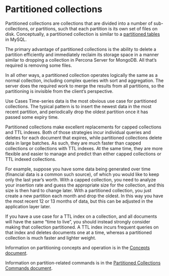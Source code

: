 # Partitioned collections

Partitioned collections are collections that are divided into a number of sub-collections, or partitions, such that each partition is its own set of files on disk. Conceptually, a partitioned collection is similar to a [partitioned tables](http://dev.mysql.com/doc/refman/5.7/en/partitioning.html) in MySQL.

The primary advantage of partitioned collections is the ability to delete a partition efficiently and immediately reclaim its storage space in a manner similar to dropping a collection in Percona Server for MongoDB. All that’s required is removing some files.

In all other ways, a partitioned collection operates logically the same as a normal collection, including complex queries with sort and aggregation. The server does the required work to merge the results from all partitions, so the partitioning is invisible from the client’s perspective.

Use Cases Time-series data is the most obvious use case for partitioned collections. The typical pattern is to insert the newest data in the most recent partition, and periodically drop the oldest partition once it has passed some expiry time.

Partitioned collections make excellent replacements for capped collections and TTL indexes. Both of those strategies incur individual queries and deletes for each document that expires, while partitioned collections delete data in large batches. As such, they are much faster than capped collections or collections with TTL indexes. At the same time, they are more flexible and easier to manage and predict than either capped collections or TTL indexed collections.

For example, suppose you have some data being generated over time (financial data is a common such source), of which you would like to keep only the last year’s worth. With a capped collection, you need to analyze your insertion rate and guess the appropriate size for the collection, and this size is then hard to change later. With a partitioned collection, you just create a new partition each month and drop the oldest. In this way you have the most recent 12 or 13 months of data, but this can be adjusted in the application layer later.

If you have a use case for a TTL index on a collection, and all documents will have the same “time to live”, you should instead strongly consider making that collection partitioned. A TTL index incurs frequent queries on that index and deletes documents one at a time, whereas a partitioned collection is much faster and lighter weight.

Information on partitioning concepts and operation is in the [Concepts document](concepts.md).

Information on partition-related commands is in the [Partitioned Collections Commands document](commands.md).

